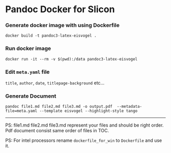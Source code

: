# Pandoc Docker for Slicon

### Generate docker image with using Dockerfile

`docker build -t pandoc3-latex-eisvogel .`

### Run docker image

`docker run -it --rm -v $(pwd):/data pandoc3-latex-eisvogel`

### Edit `meta.yaml` file 

`title`, `author`, `date`, `titlepage-background` etc... 
    
### Generate Document 

`pandoc file1.md file2.md file3.md -o output.pdf  --metadata-file=meta.yaml --template eisvogel --highlight-style tango`

---
 PS: file1.md file2.md file3.md represent your files and should be right order. Pdf document consist same order of files in TOC.
 
 PS: For intel processors rename `dockerfile_for_win` to `Dockerfile` and use it.

